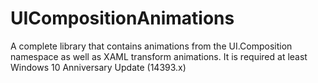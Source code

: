 # UICompositionAnimations

A complete library that contains animations from the UI.Composition namespace as well as XAML transform animations.
It is required at least Windows 10 Anniversary Update (14393.x)

